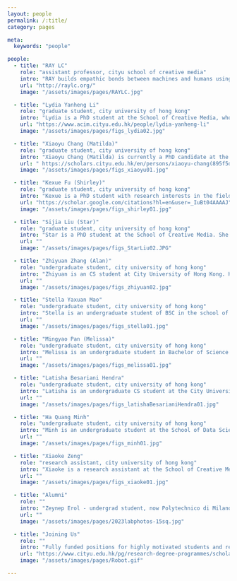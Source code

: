 ```yaml
---
layout: people
permalink: /:title/
category: pages

meta:
  keywords: "people"

people:
  - title: "RAY LC"
    role: "assistant professor, cityu school of creative media"
    intro: "RAY builds empathic bonds between machines and humans using spatial interactions, uniting expertise in HCI, new media, and narratives. Exhibits: Elektra, NYSCI, Ars Electronica, NeON, New Museum, NY Short Documentary Film Fest, JCCAC, Osage, HKAC, Science Gallery Detroit, IEEE VISAP, SIGGRAPH Asia. Awards: Japan JSPS, NSF, NIH, Microsoft Imagine Cup, Verizon, Adobe Design Award, Davis Peace Foundation, NY Foundation for the Arts, HKADC."
    url: "http://raylc.org/"
    image: "/assets/images/pages/RAYLC.jpg"

  - title: "Lydia Yanheng Li"
    role: "graduate student, city university of hong kong"
    intro: "Lydia is a PhD student at the School of Creative Media, who came from Beijing Institute of Technology. She studies how tangible media can help people explore their relationships with others and non-human beings, and she hopes to challenge people's preconceived perceptions. She is a video producer who enjoys collecting sounds and images from everyday life."
    url: "https://www.acim.cityu.edu.hk/people/lydia-yanheng-li"
    image: "/assets/images/pages/figs_lydia02.jpg"

  - title: "Xiaoyu Chang (Matilda)"
    role: "graduate student, city university of hong kong"
    intro: "Xiaoyu Chang (Matilda) is currently a PhD candidate at the School of Creative Media. She previously graduated from the University of Glasgow. With a mechanical engineering and automobile background, her research interests focused on human robotics interaction, human-centred design, and robotics. She has a strong desire to explore novel interaction behaviours between humans and machines."
    url: " https://scholars.cityu.edu.hk/en/persons/xiaoyu-chang(895f5d96-efbe-4c6b-86f3-259861400a7e).html"
    image: "/assets/images/pages/figs_xiaoyu01.jpg"

  - title: "Kexue Fu (Shirley)"
    role: "graduate student, city university of hong kong"
    intro: "Kexue is a PhD student with research interests in the fields of human-computer interaction and social computing. Currently, she is focusing on investigating ways to enhance user experiences and social interaction in VR/AR, particularly in the realm of spatial interaction. She combines data modelling and analysis with qualitative research methods. Kexue is an avid sports enthusiast and food lover, as well as a passionate learner of classical dance and the French horn."
    url: "https://scholar.google.com/citations?hl=en&user=_IuBt04AAAAJ"
    image: "/assets/images/pages/figs_shirley01.jpg"

  - title: "Sijia Liu (Star)"
    role: "graduate student, city university of hong kong"
    intro: "Star is a PhD student at the School of Creative Media. She received her MFA from CityU, and BFA from School of the Art Institute of Chicago. Her interests include the human senses, mass culture, and social problems that are sensitive to the youth. Her art and curatorial work also focus on these issues, visually displayed by immersive media."
    url: ""
    image: "/assets/images/pages/figs_StarLiu02.JPG"

  - title: "Zhiyuan Zhang (Alan)"
    role: "undergraduate student, city university of hong kong"
    intro: "Zhiyuan is an CS student at City University of Hong Kong. He worked on human-machine co-storytelling, particularly the web GPT-2-based interface. He also helped produce machine-learning powered works in Sound Of(f) and Down the Holograph. Alan is also a DJI drone pilot who enjoys exploring nature."
    url: ""
    image: "/assets/images/pages/figs_zhiyuan02.jpg"

  - title: "Stella Yaxuan Mao"
    role: "undergraduate student, city university of hong kong"
    intro: "Stella is an undergraduate student of BSC in the school of Creative media. She is particularly interested in investigating how to make various forms of interactive interfaces naturally friendly to use, as well as how to develop tools that use algorithms to promote a convenient and efficient user experience, since she believes that the ultimate purpose of technology-based research and development is to improve people's lives."
    url: ""
    image: "/assets/images/pages/figs_stella01.jpg"

  - title: "Mingyao Pan (Melissa)"
    role: "undergraduate student, city university of hong kong"
    intro: "Melissa is an undergraduate student in Bachelor of Science who also minors in Psychology. She is now responsible for running the Instagram and Little Red Book social media for the studio and editing videos for studio works. She's good at painting and has great interest in game and animation fields. She also loves sports and often plays badminton in her free time."
    url: ""
    image: "/assets/images/pages/figs_melissa01.jpg"

  - title: "Latisha Besariani Hendra"
    role: "undergraduate student, city university of hong kong"
    intro: "Latisha is an undergraduate CS student at the City University of Hong Kong, with a passion for user experience design, AI, and extended reality. She is a life-long learner, constantly seeking new ways to improve the interaction between technology and people. As a photographer and traveler, Latisha enjoys capturing the beauty of landscapes and nature through her lens."
    url: ""
    image: "/assets/images/pages/figs_latishaBesarianiHendra01.jpg"

  - title: "Ha Quang Minh"
    role: "undergraduate student, city university of hong kong"
    intro: "Minh is an undergraduate student at the School of Data Science at CityU. Minh comes from Vietnam. He is passionate about competitive programming, the statistical learning theory behind machine learning and AI, and using computer vision with robotics. He wishes to be a Machine Learning Engineering in the future!"
    url: ""
    image: "/assets/images/pages/figs_minh01.jpg"

  - title: "Xiaoke Zeng"
    role: "research assistant, city university of hong kong"
    intro: "Xiaoke is a research assistant at the School of Creative Media, who came from South China Normal University. He is interested in exploring the creative applications of XR, AIGC, and BCI. He is also a designer and director who created fictional stories and animation videos of future products."
    url: ""
    image: "/assets/images/pages/figs_xiaoke01.jpg"

  - title: "Alumni"
    role: ""
    intro: "Zeynep Erol - undergrad student, now Polytechnico di Milano grad student.<br>Marco Lui - RA SCM BAS, programmer and robotics, now private industry.<br>Anthon Zhang - RA SCM CS, machine learning, now Chinese University of Hong Kong PhD.<br>Eray Ozgunay - undergrad student, now Bilkent University grad student.<br>Lillian Song - masters student, now CityU digital humanities PhD.<br>Suifang Zhou - masters student, now Northeastern HCI grad student."
    url: ""
    image: "/assets/images/pages/2023labphotos-15sq.jpg"

  - title: "Joining Us"
    role: ""
    intro: "Fully funded positions for highly motivated students and research assistants are available. Candidates should have good English communication and writing skills, with ability in one of these areas: human-computer interaction research and analysis skills, creative technology skills such as VR 3D-modeling animation performance, programming ability like python machine-learning robotics web-frameworks. See <a href='../opportunities'><u>opportunities</u></a> page for details."
    url: "https://www.cityu.edu.hk/pg/research-degree-programmes/scholarships-financial-aid-and-fees"
    image: "/assets/images/pages/Robot.gif"

---
```

<p></p>
